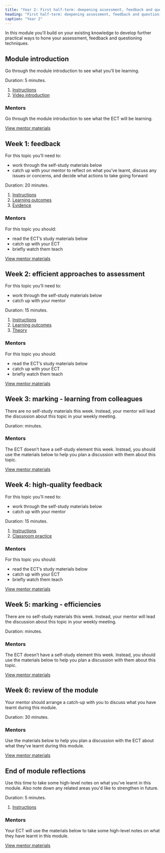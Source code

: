 ```yaml
---
title: "Year 2: First half-term: deepening assessment, feedback and questioning"
heading: "First half-term: deepening assessment, feedback and questioning"
caption: "Year 2"
---
```


In this module you'll build on your existing knowledge to develop further practical ways to hone your assessment, feedback and questioning techniques.

## Module introduction

Go through the module introduction to see what you’ll be learning.

Duration: 5 minutes.

1. [Instructions](/education-development-trust/year-2-deepening-assessment-feedback-and-questioning/intro-ect-instructions)
2. [Video introduction](/education-development-trust/year-2-deepening-assessment-feedback-and-questioning/intro-ect-video-introduction)

### Mentors

Go through the module introduction to see what the ECT will be learning.

[View mentor materials](/education-development-trust/year-2-deepening-assessment-feedback-and-questioning/summer-week-0-mentor-materials)

## Week 1: feedback

For this topic you’ll need to:

- work through the self-study materials below
- catch up with your mentor to reflect on what you’ve learnt, discuss any issues or concerns, and decide what actions to take going forward

Duration: 20 minutes.

1. [Instructions](/education-development-trust/year-2-deepening-assessment-feedback-and-questioning/summer-week-1-ect-instructions)
2. [Learning outcomes](/education-development-trust/year-2-deepening-assessment-feedback-and-questioning/summer-week-1-ect-learning-outcomes)
3. [Evidence](/education-development-trust/year-2-deepening-assessment-feedback-and-questioning/summer-week-1-ect-evidence)

### Mentors

For this topic you should:

- read the ECT’s study materials below
- catch up with your ECT
- briefly watch them teach

[View mentor materials](/education-development-trust/year-2-deepening-assessment-feedback-and-questioning/summer-week-1-mentor-materials)

## Week 2: efficient approaches to assessment

For this topic you’ll need to:

- work through the self-study materials below
- catch up with your mentor

Duration: 15 minutes.

1. [Instructions](/education-development-trust/year-2-deepening-assessment-feedback-and-questioning/summer-week-2-ect-instructions)
2. [Learning outcomes](/education-development-trust/year-2-deepening-assessment-feedback-and-questioning/summer-week-2-ect-learning-outcomes)
3. [Theory](/education-development-trust/year-2-deepening-assessment-feedback-and-questioning/summer-week-2-ect-theory)

### Mentors

For this topic you should:

- read the ECT’s study materials below
- catch up with your ECT
- briefly watch them teach

[View mentor materials](/education-development-trust/year-2-deepening-assessment-feedback-and-questioning/summer-week-2-mentor-materials)

## Week 3: marking - learning from colleagues

There are no self-study materials this week. Instead, your mentor will lead the discussion about this topic in your weekly meeting.

Duration: minutes.

### Mentors

The ECT doesn’t have a self-study element this week. Instead, you should use the materials below to help you plan a discussion with them about this topic.

[View mentor materials](/education-development-trust/year-2-deepening-assessment-feedback-and-questioning/summer-week-3-mentor-materials)

## Week 4: high-quality feedback

For this topic you’ll need to:

- work through the self-study materials below
- catch up with your mentor

Duration: 15 minutes.

1. [Instructions](/education-development-trust/year-2-deepening-assessment-feedback-and-questioning/summer-week-4-ect-instructions)
2. [Classroom practice](/education-development-trust/year-2-deepening-assessment-feedback-and-questioning/summer-week-4-ect-classroom-practice)

### Mentors

For this topic you should:

- read the ECT’s study materials below
- catch up with your ECT
- briefly watch them teach

[View mentor materials](/education-development-trust/year-2-deepening-assessment-feedback-and-questioning/summer-week-4-mentor-materials)

## Week 5: marking - efficiencies

There are no self-study materials this week. Instead, your mentor will lead the discussion about this topic in your weekly meeting.

Duration: minutes.

### Mentors

The ECT doesn’t have a self-study element this week. Instead, you should use the materials below to help you plan a discussion with them about this topic.

[View mentor materials](/education-development-trust/year-2-deepening-assessment-feedback-and-questioning/summer-week-5-mentor-materials)

## Week 6: review of the module

Your mentor should arrange a catch-up with you to discuss what you have learnt during this module.

Duration: 30 minutes.

### Mentors

Use the materials below to help you plan a discussion with the ECT about what they’ve learnt during this module.

[View mentor materials](/education-development-trust/year-2-deepening-assessment-feedback-and-questioning/summer-week-6-mentor-materials)

## End of module reflections

Use this time to take some high-level notes on what you've learnt in this module. Also note down any related areas you'd like to strengthen in future.

Duration: 5 minutes.

1. [Instructions](/education-development-trust/year-2-deepening-assessment-feedback-and-questioning/intro-ect-instructions)

### Mentors

Your ECT will use the materials below to take some high-level notes on what they have learnt in this module.

[View mentor materials](/education-development-trust/year-2-deepening-assessment-feedback-and-questioning/summer-week-0-mentor-materials)
